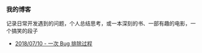 ### 我的博客
记录日常开发遇到的问题，个人总结思考，或一本深刻的书、一部有趣的电影，一个搞笑的段子

- [2018/07/10 - 一次 Bug 排除过程 ](https://github.com/xiejesses/blog/issues/1)
